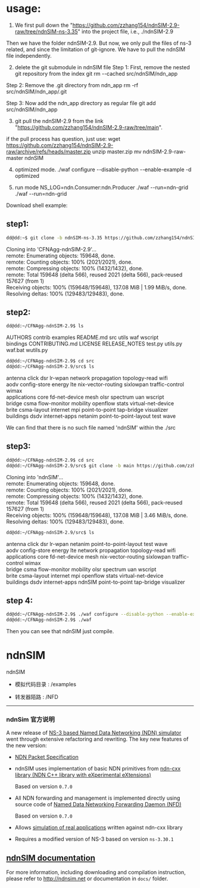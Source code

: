 # usage:

1. We first pull down the "https://github.com/zzhang154/ndnSIM-2.9-raw/tree/ndnSIM-ns-3.35" into the project file, i.e., ./ndnSIM-2.9

Then we have the folder ndnSIM-2.9. But now, we only pull the files of ns-3 related, and since the limitation of git-ignore. We have to pull the ndnSIM file independently.

2. delete the git submodule in ndnSIM file
Step 1: First, remove the nested git repository from the index
git rm --cached src/ndnSIM/ndn_app

Step 2: Remove the .git directory from ndn_app
rm -rf src/ndnSIM/ndn_app/.git

Step 3: Now add the ndn_app directory as regular file
git add src/ndnSIM/ndn_app

3. git pull the ndnSIM-2.9 from the link "https://github.com/zzhang154/ndnSIM-2.9-raw/tree/main".

if the pull process has question, just use:
wget https://github.com/zzhang154/ndnSIM-2.9-raw/archive/refs/heads/master.zip
unzip master.zip
mv ndnSIM-2.9-raw-master ndnSIM

4. optimized mode.
./waf configure --disable-python --enable-example -d optimized

5. run mode
NS_LOG=ndn.Consumer:ndn.Producer ./waf --run=ndn-grid
./waf --run=ndn-grid

Download shell example:

## step1:
```bash
dd@dd:~$ git clone -b ndnSIM-ns-3.35 https://github.com/zzhang154/ndnSIM-2.9-raw.git CFNAgg-ndnSIM-2.9
```
Cloning into 'CFNAgg-ndnSIM-2.9'...<br>
remote: Enumerating objects: 159648, done.<br>
remote: Counting objects: 100% (2021/2021), done.<br>
remote: Compressing objects: 100% (1432/1432), done.<br>
remote: Total 159648 (delta 566), reused 2021 (delta 566), pack-reused 157627 (from 1)<br>
Receiving objects: 100% (159648/159648), 137.08 MiB | 1.99 MiB/s, done.<br>
Resolving deltas: 100% (129483/129483), done.<br>

## step2:
```bash
dd@dd:~/CFNAgg-ndnSIM-2.9$ ls
```
AUTHORS       contrib          examples  README.md      src          utils         waf        wscript<br>
bindings      CONTRIBUTING.md  LICENSE   RELEASE_NOTES  test.py      utils.py      waf.bat    wutils.py<br>
```bash
dd@dd:~/CFNAgg-ndnSIM-2.9$ cd src
dd@dd:~/CFNAgg-ndnSIM-2.9/src$ ls
```
antenna       click         dsr            lr-wpan   network                propagation  topology-read       wifi<br>
aodv          config-store  energy         lte       nix-vector-routing     sixlowpan    traffic-control     wimax<br>
applications  core          fd-net-device  mesh      olsr                   spectrum     uan                 wscript<br>
bridge        csma          flow-monitor   mobility  openflow               stats        virtual-net-device<br>
brite         csma-layout   internet       mpi       point-to-point         tap-bridge   visualizer<br>
buildings     dsdv          internet-apps  netanim   point-to-point-layout  test         wave<br>

We can find that there is no such file named 'ndnSIM' within the ./src

## step3:
```bash
dd@dd:~/CFNAgg-ndnSIM-2.9$ cd src
dd@dd:~/CFNAgg-ndnSIM-2.9/src$ git clone -b main https://github.com/zzhang154/ndnSIM-2.9-raw.git ndnSIM
```
Cloning into 'ndnSIM'...<br>
remote: Enumerating objects: 159648, done.<br>
remote: Counting objects: 100% (2021/2021), done.<br>
remote: Compressing objects: 100% (1432/1432), done.<br>
remote: Total 159648 (delta 566), reused 2021 (delta 566), pack-reused 157627 (from 1)<br>
Receiving objects: 100% (159648/159648), 137.08 MiB | 3.46 MiB/s, done.<br>
Resolving deltas: 100% (129483/129483), done.<br>
```bash
dd@dd:~/CFNAgg-ndnSIM-2.9/src$ ls
```
antenna       click         dsr            lr-wpan   netanim             point-to-point-layout  test                wave<br>
aodv          config-store  energy         lte       network             propagation            topology-read       wifi<br>
applications  core          fd-net-device  mesh      nix-vector-routing  sixlowpan              traffic-control     wimax<br>
bridge        csma          flow-monitor   mobility  olsr                spectrum               uan                 wscript<br>
brite         csma-layout   internet       mpi       openflow            stats                  virtual-net-device<br>
buildings     dsdv          internet-apps  ndnSIM    point-to-point      tap-bridge             visualizer<br>

## step 4:
```bash
dd@dd:~/CFNAgg-ndnSIM-2.9$ ./waf configure --disable-python --enable-example -d optimized
dd@dd:~/CFNAgg-ndnSIM-2.9$ ./waf
```

Then you can see that ndnSIM just compile.

ndnSIM
======

ndnSIM

- 模拟代码目录 : /examples

- 转发器陌路 : /NFD

---------------------------------------------
### ndnSim 官方说明

A new release of [NS-3 based Named Data Networking (NDN) simulator](http://ndnsim.net/)
went through extensive refactoring and rewriting.  The key new features of the new
version:

- [NDN Packet Specification](http://named-data.net/doc/NDN-packet-spec/current/)

- ndnSIM uses implementation of basic NDN primitives from
  [ndn-cxx library (NDN C++ library with eXperimental eXtensions)](http://named-data.net/doc/ndn-cxx/)

  Based on version `0.7.0`

- All NDN forwarding and management is implemented directly using source code of
  [Named Data Networking Forwarding Daemon (NFD)](http://named-data.net/doc/NFD/)

  Based on version `0.7.0`

- Allows [simulation of real applications](http://ndnsim.net/guide-to-simulate-real-apps.html)
  written against ndn-cxx library

- Requires a modified version of NS-3 based on version `ns-3.30.1`

[ndnSIM documentation](http://ndnsim.net)
---------------------------------------------

For more information, including downloading and compilation instruction, please refer to
http://ndnsim.net or documentation in `docs/` folder.
